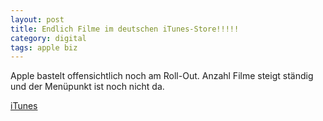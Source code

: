 ```yaml
---
layout: post
title: Endlich Filme im deutschen iTunes-Store!!!!!
category: digital
tags: apple biz
---
```


Apple bastelt offensichtlich noch am Roll-Out. Anzahl Filme steigt ständig und der Menüpunkt ist noch nicht da.

[iTunes](http://itunes.apple.com/WebObjects/MZStore.woa/wa/viewGenre?id=33)
